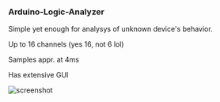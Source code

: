 ### Arduino-Logic-Analyzer

Simple yet enough for analysys of unknown device's behavior.

Up to 16 channels (yes 16, not 6 lol)

Samples appr. at 4ms

Has extensive GUI

![screenshot](/screen.png)